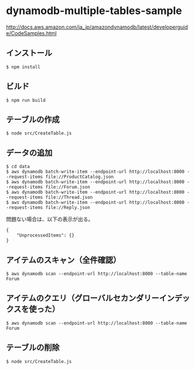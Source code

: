 # dynamodb-multiple-tables-sample
http://docs.aws.amazon.com/ja_jp/amazondynamodb/latest/developerguide/CodeSamples.html

## インストール

```
$ npm install
```

## ビルド

```
$ npm run build
```

## テーブルの作成

```
$ node src/CreateTable.js
```

## データの追加

```
$ cd data
$ aws dynamodb batch-write-item --endpoint-url http://localhost:8000 --request-items file://ProductCatalog.json
$ aws dynamodb batch-write-item --endpoint-url http://localhost:8000 --request-items file://Forum.json
$ aws dynamodb batch-write-item --endpoint-url http://localhost:8000 --request-items file://Thread.json
$ aws dynamodb batch-write-item --endpoint-url http://localhost:8000 --request-items file://Reply.json
```

問題ない場合は、以下の表示が出る。

```
{
    "UnprocessedItems": {}
}
```

## アイテムのスキャン（全件確認）

```
$ aws dynamodb scan --endpoint-url http://localhost:8000 --table-name Forum
```

## アイテムのクエリ（グローバルセカンダリーインデックスを使った）

```
$ aws dynamodb scan --endpoint-url http://localhost:8000 --table-name Forum
```

## テーブルの削除

```
$ node src/CreateTable.js
```
